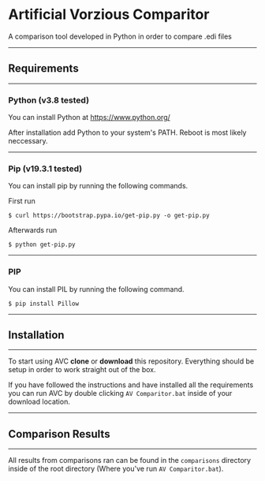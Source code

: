 # Artificial Vorzious Comparitor
A comparison tool developed in Python in order to compare .edi files

---
## Requirements
---

### Python (v3.8 tested)
You can install Python at https://www.python.org/

After installation add Python to your system's PATH. Reboot is most likely neccessary.

---
### Pip (v19.3.1 tested)
You can install pip by running the following commands.

First run

```shell
$ curl https://bootstrap.pypa.io/get-pip.py -o get-pip.py
```

Afterwards run

```shell
$ python get-pip.py
```

---
### PIP
You can install PIL by running the following command.

```shell
$ pip install Pillow
```

---
## Installation
---

To start using AVC **clone** or **download** this repository. Everything should be setup in order to work straight out of the box. 

If you have followed the instructions and have installed all the requirements you can run AVC by double clicking `AV Comparitor.bat` inside of your download location.


---
## Comparison Results
---

All results from comparisons ran can be found in the `comparisons` directory inside of the root directory (Where you've run `AV Comparitor.bat`).